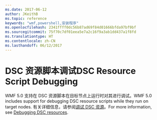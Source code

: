 ```yaml
---
ms.date: 2017-06-12
author: JKeithB
ms.topic: reference
keywords: "wmf,powershell,安装程序"
ms.openlocfilehash: 2341ffff0dc56b87ad69f84d01666bfda97bf9bf
ms.sourcegitcommit: 75f70c7df01eea5e7a2c16f9a3ab1dd437a1f8fd
ms.translationtype: HT
ms.contentlocale: zh-CN
ms.lasthandoff: 06/12/2017
---
```

# <a name="dsc-resource-script-debugging"></a><span data-ttu-id="66ecb-102">DSC 资源脚本调试</span><span class="sxs-lookup"><span data-stu-id="66ecb-102">DSC Resource Script Debugging</span></span>

<span data-ttu-id="66ecb-103">WMF 5.0 支持在 DSC 资源脚本在目标节点上运行时对其进行调试。</span><span class="sxs-lookup"><span data-stu-id="66ecb-103">WMF 5.0 includes support for debugging DSC resource scripts while they run on target nodes.</span></span>
<span data-ttu-id="66ecb-104">有关详细信息，请参阅[调试 DSC 资源](https://msdn.microsoft.com/powershell/dsc/debugresource)。</span><span class="sxs-lookup"><span data-stu-id="66ecb-104">For more information, see [Debugging DSC resources](https://msdn.microsoft.com/powershell/dsc/debugresource).</span></span>

